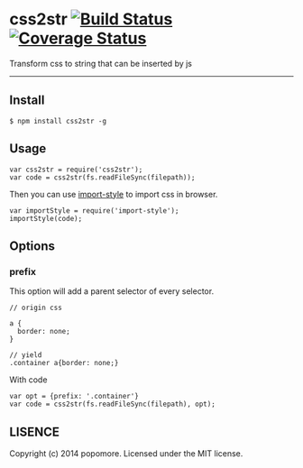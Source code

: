 # css2str [![Build Status](https://travis-ci.org/popomore/css2str.png?branch=master)](https://travis-ci.org/popomore/css2str) [![Coverage Status](https://coveralls.io/repos/popomore/css2str/badge.png?branch=master)](https://coveralls.io/r/popomore/css2str?branch=master)

Transform css to string that can be inserted by js

---

## Install

```
$ npm install css2str -g
```

## Usage

```
var css2str = require('css2str');
var code = css2str(fs.readFileSync(filepath));
```

Then you can use [import-style](https://github.com/popomore/import-style) to import css in browser.

```
var importStyle = require('import-style');
importStyle(code);
```

## Options

### prefix

This option will add a parent selector of every selector.

```
// origin css

a {
  border: none;
}

// yield
.container a{border: none;}
```

With code

```
var opt = {prefix: '.container'}
var code = css2str(fs.readFileSync(filepath), opt);
```

## LISENCE

Copyright (c) 2014 popomore. Licensed under the MIT license.
